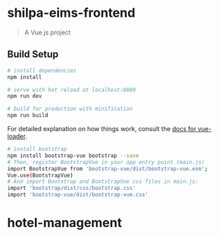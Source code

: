 # shilpa-eims-frontend

> A Vue.js project

## Build Setup

``` bash
# install dependencies
npm install

# serve with hot reload at localhost:8080
npm run dev

# build for production with minification
npm run build
```

For detailed explanation on how things work, consult the [docs for vue-loader](http://vuejs.github.io/vue-loader).

```bash
# install bootstrap
npm install bootstrap-vue bootstrap --save
# Then, register BootstrapVue in your app entry point (main.js)
import BootstrapVue from 'bootstrap-vue/dist/bootstrap-vue.esm';
Vue.use(BootstrapVue)
# And import Bootstrap and BootstrapVue css files in main.js:
import 'bootstrap/dist/css/bootstrap.css'
import 'bootstrap-vue/dist/bootstrap-vue.css'
```
# hotel-management
